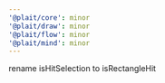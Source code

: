 ```yaml
---
'@plait/core': minor
'@plait/draw': minor
'@plait/flow': minor
'@plait/mind': minor
---
```


rename isHitSelection to isRectangleHit
